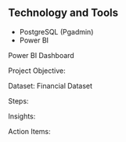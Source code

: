 
## Technology and Tools
* PostgreSQL (Pgadmin)
* Power BI





Power BI Dashboard  

Project Objective:  

Dataset: Financial Dataset  

Steps:  

Insights:  

Action Items:

